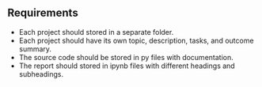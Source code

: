 ## Requirements
* Each project should stored in a separate folder.
* Each project should have its own topic, description, tasks, and outcome summary.
* The source code should be stored in py files with documentation.
* The report should stored in ipynb files with different headings and subheadings.
